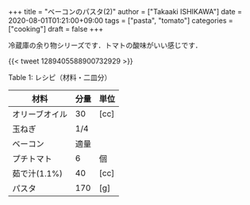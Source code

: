 +++
title = "ベーコンのパスタ(2)"
author = ["Takaaki ISHIKAWA"]
date = 2020-08-01T01:21:00+09:00
tags = ["pasta", "tomato"]
categories = ["cooking"]
draft = false
+++

冷蔵庫の余り物シリーズです．トマトの酸味がいい感じです．

{{< tweet 1289405588900732929 >}}

<div class="table-caption">
  <span class="table-number">Table 1</span>:
  レシピ（材料・二皿分）
</div>

| 材料      | 分量 | 単位 |
|---------|----|----|
| オリーブオイル | 30  | [cc] |
| 玉ねぎ    | 1/4 |      |
| ベーコン  | 適量 |      |
| プチトマト | 6   | 個   |
| 茹で汁(1.1%) | 40  | [cc] |
| パスタ    | 170 | [g]  |
